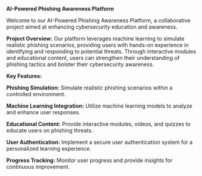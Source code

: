 **AI-Powered Phishing Awareness Platform**

Welcome to our AI-Powered Phishing Awareness Platform, a collaborative project aimed at enhancing cybersecurity education and awareness.

**Project Overview:**
Our platform leverages machine learning to simulate realistic phishing scenarios, providing users with hands-on experience in identifying and responding to potential threats. Through interactive modules and educational content, users can strengthen their understanding of phishing tactics and bolster their cybersecurity awareness.

**Key Features:**

**Phishing Simulation:** Simulate realistic phishing scenarios within a controlled environment.

**Machine Learning Integration:** Utilize machine learning models to analyze and enhance user responses.

**Educational Content:** Provide interactive modules, videos, and quizzes to educate users on phishing threats.

**User Authentication:** Implement a secure user authentication system for a personalized learning experience.

**Progress Tracking:** Monitor user progress and provide insights for continuous improvement.
